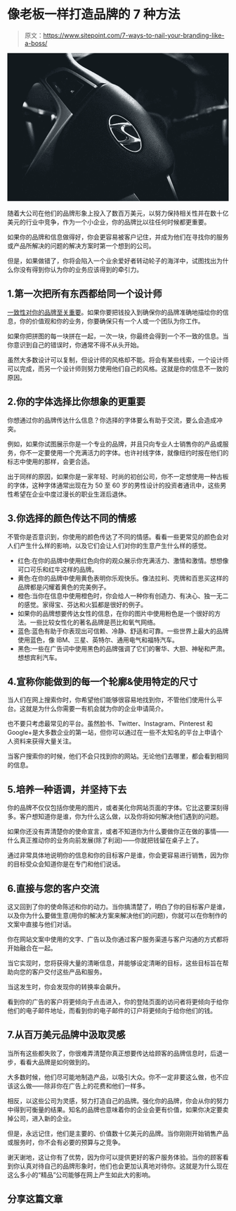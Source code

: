 # 像老板一样打造品牌的 7 种方法

> 原文：<https://www.sitepoint.com/7-ways-to-nail-your-branding-like-a-boss/>

![Car branding](img/4a13e44b1955a0385f2f086e3f24fc2c.png)

随着大公司在他们的品牌形象上投入了数百万美元，以努力保持相关性并在数十亿美元的行业中竞争，作为一个小企业，你的品牌比以往任何时候都更重要。

如果你的品牌和信息做得好，你会更容易被客户记住，并成为他们在寻找你的服务或产品所解决的问题的解决方案时第一个想到的公司。

但是，如果做错了，你将会陷入一个业余爱好者转动轮子的海洋中，试图找出为什么你没有得到你认为你的业务应该得到的牵引力。

## 1.第一次把所有东西都给同一个设计师

[一致性对你的品牌至关重要](http://www.northstarmarketing.com/2015/05/07/the-difference-between-a-good-brand-and-a-great-brand-consistency/)。如果你要把钱投入到确保你的品牌准确地描绘你的信息，你的价值观和你的业务，你要确保只有一个人或一个团队为你工作。

如果你把拼图的每一块拼在一起，一次一块，你最终会得到一个不一致的信息。当你意识到自己的错误时，你通常不得不从头开始。

虽然大多数设计可以复制，但设计师的风格却不能。将会有某些线索，一个设计师可以完成，而另一个设计师则努力使用他们自己的风格。这就是你的信息不一致的原因。

## 2.你的字体选择比你想象的更重要

你想通过你的品牌传达什么信息？你选择的字体要么有助于交流，要么会造成冲突。

例如，如果你试图展示你是一个专业的品牌，并且只向专业人士销售你的产品或服务，你不一定要使用一个充满活力的字体。也许衬线字体，就像纽约时报在他们的标志中使用的那样，会更合适。

出于同样的原因，如果你是一家年轻、时尚的初创公司，你不一定想使用一种古板的字体，这种字体通常出现在为 50 至 60 岁的男性设计的投资者通讯中，这些男性希望在企业中度过漫长的职业生涯后退休。

## 3.你选择的颜色传达不同的情感

不管你是否意识到，你使用的颜色传达了不同的情感。看看一些更常见的颜色会对人们产生什么样的影响，以及它们会让人们对你的生意产生什么样的感觉。

*   红色:在你的品牌中使用红色向你的观众展示你充满活力、激情和激情。想想像可口可乐和红牛这样的品牌。
*   黄色:在你的品牌中使用黄色表明你乐观快乐。像法拉利、壳牌和百思买这样的品牌都是闪耀着黄色的完美例子。
*   橙色:当你在信息中使用橙色时，你会给人一种你有创造力、有决心、独一无二的感觉。家得宝、芬达和火狐都是很好的例子。
*   如果你的品牌想要传达女性的信息，在你的图片中使用粉色是一个很好的方法。一些比较女性化的著名品牌是芭比和氧气网络。
*   蓝色:蓝色有助于你表现出可信赖、冷静、舒适和可靠。一些世界上最大的品牌使用蓝色，像 IBM、三星、英特尔、通用电气和福特汽车。
*   黑色:一些在广告词中使用黑色的品牌强调了它们的奢华、大胆、神秘和严肃。想想宾利汽车。

## 4.宣称你能做到的每一个轮廓&使用特定的尺寸

当人们在网上搜索你时，你希望他们能够很容易地找到你，不管他们使用什么平台。这就是为什么你需要一有机会就为你的企业申请简介。

也不要只考虑最常见的平台。虽然脸书、Twitter、Instagram、Pinterest 和 Google+是大多数企业的第一站，但你可以通过在一些不太知名的平台上申请个人资料来获得大量关注。

当客户搜索你的时候，他们不会只找到你的网站。无论他们去哪里，都会看到相同的信息。

## 5.培养一种语调，并坚持下去

你的品牌不仅仅包括你使用的图片，或者美化你网站页面的字体。它比这要深刻得多。客户想知道你是谁，你为什么这么做，以及你将如何解决他们遇到的问题。

如果你还没有弄清楚你的使命宣言，或者不知道你为什么要做你正在做的事情——什么真正推动你的业务向前发展(除了利润)——你就把钱留在桌子上了。

通过非常具体地说明你的信息和你的目标客户是谁，你会更容易进行销售，因为你的目标受众会知道你是在专门和他们说话。

## 6.直接与您的客户交流

这又回到了你的使命陈述和你的动力。当你搞清楚了，明白了你的目标客户是谁，以及你为什么要做生意(用你的解决方案来解决他们的问题)，你就可以在你制作的文案中直接与他们对话。

你在网站文案中使用的文字、广告以及你通过客户服务渠道与客户沟通的方式都将开始融合在一起。

当它实现时，您将获得大量的清晰信息，并能够设定清晰的目标，这些目标旨在帮助向您的客户交付这些产品和服务。

当这发生时，你会发现你的转换率会飙升。

看到你的广告的客户将更倾向于点击进入，你的登陆页面的访问者将更倾向于给你他们的电子邮件地址，而看到你的电子邮件的订户将更倾向于给你他们的钱。

## 7.从百万美元品牌中汲取灵感

当所有这些都失败了，你很难弄清楚你真正想要传达给顾客的品牌信息时，后退一步，看看大品牌是如何做到的。

大多数时候，他们尽可能地制造产品，以吸引大众。你不一定非要这么做，也不应该这么做——除非你在广告上的花费和他们一样多。

相反，以这些公司为灵感，努力打造自己的品牌。强化你的品牌，你会从你的努力中得到可衡量的结果。知名的品牌也意味着你的企业会更有价值，如果你决定要卖掉公司，进入新的企业。

但是，永远记住，他们是主要的、价值数十亿美元的品牌。当你刚刚开始销售产品或服务时，你不会有必要的预算与之竞争。

谢天谢地，这让你有了优势，因为你可以提供更好的客户服务体验。当你的顾客看到你认真对待自己的品牌形象时，他们也会更加认真地对待你。这就是为什么现在这么多小的“精品”公司能够在网上产生如此大的影响。

## 分享这篇文章